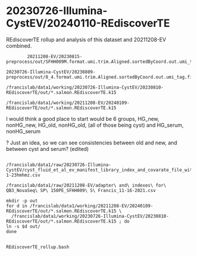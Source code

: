 
#	20230726-Illumina-CystEV/20240110-REdiscoverTE

REdiscoverTE rollup and analysis of this dataset and 20211208-EV combined.


```
        20211208-EV/20230815-preprocess/out/SFHH009M.format.umi.trim.Aligned.sortedByCoord.out.umi_tag.fixmate.deduped.R2.fastq.gz

20230726-Illumina-CystEV/20230809-preprocess/out/8_4.format.umi.trim.Aligned.sortedByCoord.out.umi_tag.fixmate.deduped.R2.fastq.gz
```


```
/francislab/data1/working/20230726-Illumina-CystEV/20230810-REdiscoverTE/out/*.salmon.REdiscoverTE.k15

/francislab/data1/working/20211208-EV/20240109-REdiscoverTE/out/*.salmon.REdiscoverTE.k15
```



I would think a good place to start would be 6 groups, 
HG_new, 
nonHG_new, 
HG_old, 
nonHG_old, (all of those being cyst) and 
HG_serum, 
nonHG_serum

? Just an idea, so we can see consistencies between old and new, and between cyst and serum? (edited) 




```

/francislab/data1/raw/20230726-Illumina-CystEV/cyst_fluid_et_al_ev_manifest_library_index_and_covarate_file_with_analysis_groups_8-1-23hmhmz.csv 

/francislab/data1/raw/20211208-EV/adapter\ and\ indexes\ for\ QB3_NovaSeq\ SP\ 150PE_SFHH009\ S\ Francis_11-16-2021.csv 

```

```
mkdir -p out
for d in /francislab/data1/working/20211208-EV/20240109-REdiscoverTE/out/*.salmon.REdiscoverTE.k15 \
  /francislab/data1/working/20230726-Illumina-CystEV/20230810-REdiscoverTE/out/*.salmon.REdiscoverTE.k15 ; do
ln -s $d out/
done
```



```

REdiscoverTE_rollup.bash

```



